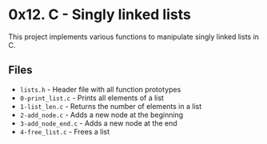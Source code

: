 # 0x12. C - Singly linked lists

This project implements various functions to manipulate singly linked lists in C.

## Files
- `lists.h` - Header file with all function prototypes
- `0-print_list.c` - Prints all elements of a list
- `1-list_len.c` - Returns the number of elements in a list
- `2-add_node.c` - Adds a new node at the beginning
- `3-add_node_end.c` - Adds a new node at the end
- `4-free_list.c` - Frees a list
